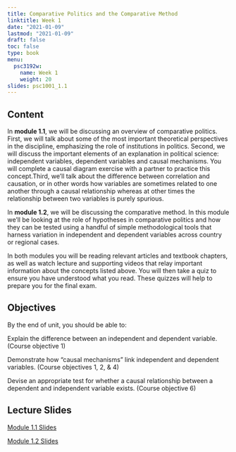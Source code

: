 ```yaml
---
title: Comparative Politics and the Comparative Method
linktitle: Week 1
date: "2021-01-09"
lastmod: "2021-01-09"
draft: false  
toc: false  
type: book  
menu:
  psc3192w:
    name: Week 1
    weight: 20
slides: psc1001_1.1
---
```


## Content

In **module 1.1**, we will be discussing an overview of comparative politics. First, we will talk about some of the most important theoretical perspectives in the discipline, emphasizing the role of institutions in politics. Second, we will discuss the important elements of an explanation in political science: independent variables, dependent variables and causal mechanisms. You will complete a causal diagram exercise with a partner to practice this concept.Third, we’ll talk about the difference between correlation and causation, or in other words how variables are sometimes related to one another through a causal relationship whereas at other times the relationship between two variables is purely spurious.

In **module 1.2**, we will be discussing the comparative method. In this module we’ll be looking at the role of hypotheses in comparative politics and how they can be tested using a handful of simple methodological tools that harness variation in independent and dependent variables across country or regional cases.

In both modules you will be reading relevant articles and textbook chapters, as well as watch lecture and supporting videos that relay important information about the concepts listed above. You will then take a quiz to ensure you have understood what you read. These quizzes will help to prepare you for the final exam.

## Objectives

By the end of unit, you should be able to:

Explain the difference between an independent and dependent variable. (Course objective 1)

Demonstrate how “causal mechanisms” link independent and dependent variables. (Course objectives 1, 2, & 4)

Devise an appropriate test for whether a causal relationship between a dependent and independent variable exists. (Course objective 6)

## Lecture Slides

<a href="https://www.emmanuelteitelbaum.com/slides/psc1001_1.1/#/" target="_blank" rel="noopener" title="Slides">Module 1.1 Slides</a>

<a href="https://www.emmanuelteitelbaum.com/slides/psc1001_1.2/#/" target="_blank" rel="noopener" title="Slides">Module 1.2 Slides</a>
